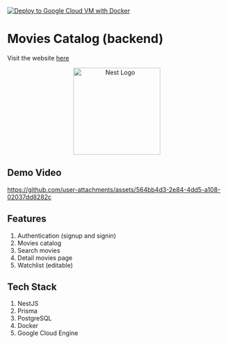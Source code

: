 [![Deploy to Google Cloud VM with Docker](https://github.com/iqbalpa/movies-catalog-backend/actions/workflows/deploy.yml/badge.svg)](https://github.com/iqbalpa/movies-catalog-backend/actions/workflows/deploy.yml)

# Movies Catalog (backend)

Visit the website [here](https://iqbalpa-movies-catalog.vercel.app/)

<p align="center">
  <a href="http://nestjs.com/" target="blank"><img src="https://nestjs.com/img/logo-small.svg" width="200" alt="Nest Logo" /></a>
</p>

## Demo Video
https://github.com/user-attachments/assets/564bb4d3-2e84-4dd5-a108-02037dd8282c

## Features
1. Authentication (signup and signin)
2. Movies catalog
3. Search movies
4. Detail movies page
5. Watchlist (editable)

## Tech Stack
1. NestJS
2. Prisma
3. PostgreSQL
4. Docker
5. Google Cloud Engine

